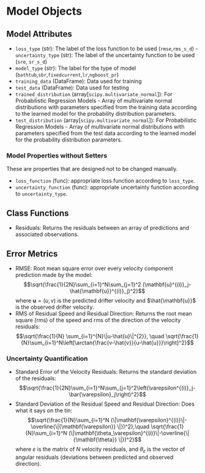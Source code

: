 # Model Objects

## Model Attributes
- `loss_type` (str): The label of the loss function to be used (`rmse`,`rms_s_d`)
-`uncertainty_type` (str): The label of the uncertainty function to be used (`sre`, `sr_s_d`)
- `model_type` (str): The label for the type of model (`bathtub`,`sbr`,`fixedcurrent`,`lr`,`ngboost_pr`)
- `training_data` (DataFrame): Data used for training
- `test_data` (DataFrame): Data used for testing
- `trained_distribution` (array[`scipy.multivariate_normal`]): For Probabilistic Regression Models - Array of multivariate normal distributions with parameters specified from the training data according to the learned model for the probability distribution parameters.
- `test_distribution` (array[`scipy.multivariate_normal`]): For Probabilistic Regression Models - Array of multivariate normal distributions with parameters specified from the test data according to the learned model for the probability distribution parameters.
### Model Properties without Setters
These are properties that are designed not to be changed manually.
- `loss_function` (func): appropriate loss function according to `loss_type`.
- `uncertainty_function` (func): appropriate uncertainty function according to `uncertainty_type`.

## Class Functions
- Residuals: Returns the residuals between an array of predictions and associated observations.

## Error Metrics
- RMSE: Root mean square error over every velocity component prediction made by the model: $$\sqrt{\frac{1}{2N}\sum_{i=1}^N\sum_{j=1}^2 (\mathbf{u}^{(i)}_j-\hat{\mathbf{u}}^{(i)}_j)^2}$$ where $\mathbf{u} = (u,v)$ is the predicted drifter velocity and $\hat{\mathbf{u}}$ is the observed drifter velocity. 
- RMS of Residual Speed and Residual Direction: Returns the root mean square (rms) of the speed and rms of the direction of the velocity residuals: $$\sqrt{\frac{1}{N} \sum_{i=1}^{N}\|u-\hat{u}\|^{2}}, \quad \sqrt{\frac{1}{N}\sum_{i=1}^N\left[\arctan{\frac{v-\hat{v}}{u-\hat{u}}}\right]^2}$$

### Uncertainty Quantification
- Standard Error of the Velocity Residuals: Returns the standard deviation of the residuals: $$\sqrt{\frac{1}{2N}\sum_{i=1}^N\sum_{j=1}^2\left(\varepsilon^{(i)}_j-\bar{\varepsilon}_j\right)^2}$$
- Standard Deviation of the Residual Speed and Residual Direction: Does what it says on the tin:
$$\sqrt{\frac{1}{N}\sum_{i=1}^N (\|\mathbf{\varepsilon}^{(i)}\|-\overline{\|{\mathbf{\varepsilon}} \|})^2},\quad \sqrt{\frac{1}{N}\sum_{i=1}^N (\|\mathbf{\theta_\varepsilon}^{(i)}\|-\overline{\|{\mathbf{\theta}} \|})^2}$$ where $\varepsilon$ is the matrix of $N$ velocity residuals, and $\theta_\varepsilon$ is the vector of angular residuals (deviations between predicted and observed direction).